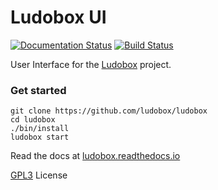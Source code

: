 # Ludobox UI

[![Documentation Status](https://readthedocs.org/projects/ludobox/badge/?version=latest)](http://ludobox.readthedocs.io/en/latest/?badge=latest)
[![Build Status](https://travis-ci.org/ludobox/ludobox.svg?branch=master)](https://travis-ci.org/ludobox/ludobox)

User Interface for the [Ludobox](http://ludobox.net) project.


### Get started

    git clone https://github.com/ludobox/ludobox
    cd ludobox
    ./bin/install
    ludobox start

Read the docs at [ludobox.readthedocs.io](http://ludobox.readthedocs.io/)


[GPL3](https://www.gnu.org/licenses/gpl-3.0.en.html) License
